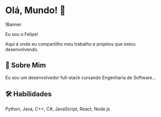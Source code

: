 # Olá, Mundo! 👋

!Banner

Eu sou o Felipe!

Aqui é onde eu compartilho meu trabalho e projetos que estou desenvolvendo. 

## 🚀 Sobre Mim
Eu sou um desenvolvedor full-stack cursando Engenharia de Software...

## 🛠️ Habilidades
Python, Java, C++, C#, JavaScript, React, Node.js
